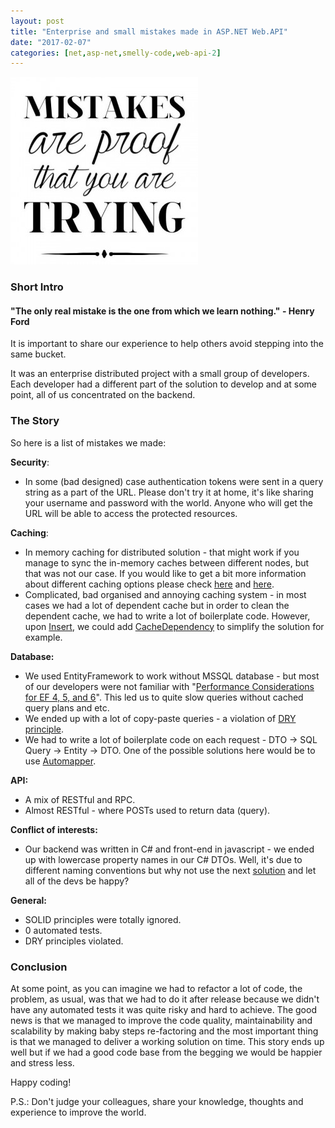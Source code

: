 ```yaml
---
layout: post
title: "Enterprise and small mistakes made in ASP.NET Web.API"
date: "2017-02-07"
categories: [net,asp-net,smelly-code,web-api-2]
---
```


![](/images/2017-02-07-enterprise-and-small-mistakes-made-in-asp-net-web-api/mistakes-are-proof-trying_daily-inspiration-3-300x300.jpg)

  

### Short Intro

#### "The only real mistake is the one from which we learn nothing." - Henry Ford

It is important to share our experience to help others avoid stepping into the same bucket.  
  
It was an enterprise distributed project with a small group of developers. Each developer had a different part of the solution to develop and at some point, all of us concentrated on the backend.  
  

### The Story

So here is a list of mistakes we made:

**Security**:

- In some (bad designed) case authentication tokens were sent in a query string as a part of the URL. Please don't try it at home, it's like sharing your username and password with the world. Anyone who will get the URL will be able to access the protected resources.

**Caching**:

- In memory caching for distributed solution - that might work if you manage to sync the in-memory caches between different nodes, but that was not our case. If you would like to get a bit more information about different caching options please check [here](https://docs.microsoft.com/en-us/aspnet/core/performance/caching/memory) and [here](https://medium.com/systems-architectures/distributed-caching-woes-cache-invalidation-c3d389198af3#.elcnvp89w).
- Complicated, bad organised and annoying caching system - in most cases we had a lot of dependent cache but in order to clean the dependent cache, we had to write a lot of boilerplate code. However, upon [Insert](https://msdn.microsoft.com/en-us/library/ddz98ewz(v=vs.110).aspx), we could add [CacheDependency](https://msdn.microsoft.com/en-us/library/system.web.caching.cachedependency(v=vs.110).aspx) to simplify the solution for example.

**Database:**

- We used EntityFramework to work without MSSQL database - but most of our developers were not familiar with "[Performance Considerations for EF 4, 5, and 6](https://msdn.microsoft.com/en-us/data/hh949853)". This led us to quite slow queries without cached query plans and etc.
- We ended up with a lot of copy-paste queries - a violation of [DRY principle](https://en.wikipedia.org/wiki/Don't_repeat_yourself).
- We had to write a lot of boilerplate code on each request - DTO -> SQL Query -> Entity -> DTO. One of the possible solutions here would be to use [Automapper](http://automapper.org/).

**API:**

- A mix of RESTful and RPC.
- Almost RESTful - where POSTs used to return data (query).

**Conflict of interests:**

- Our backend was written in C# and front-end in javascript - we ended up with lowercase property names in our C# DTOs. Well, it's due to different naming conventions but why not use the next [solution](http://odetocode.com/blogs/scott/archive/2013/03/25/asp-net-webapi-tip-3-camelcasing-json.aspx) and let all of the devs be happy?

**General:**

- SOLID principles were totally ignored.
- 0 automated tests.
- DRY principles violated.

### Conclusion

At some point, as you can imagine we had to refactor a lot of code, the problem, as usual, was that we had to do it after release because we didn't have any automated tests it was quite risky and hard to achieve. The good news is that we managed to improve the code quality, maintainability and scalability by making baby steps re-factoring and the most important thing is that we managed to deliver a working solution on time. This story ends up well but if we had a good code base from the begging we would be happier and stress less.

  

Happy coding!

  

P.S.: Don't judge your colleagues, share your knowledge, thoughts and experience to improve the world.
